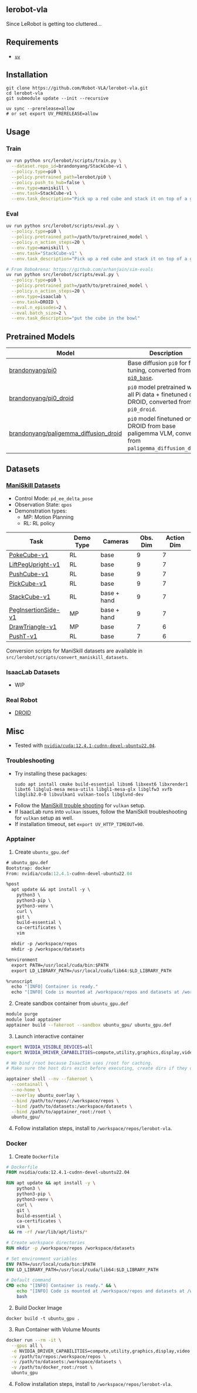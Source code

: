 ## lerobot-vla
Since LeRobot is getting too cluttered...

## Requirements
- [`uv`](https://docs.astral.sh/uv/)

## Installation
```
git clone https://github.com/Robot-VLA/lerobot-vla.git
cd lerobot-vla
git submodule update --init --recursive

uv sync --prerelease=allow
# or set export UV_PRERELEASE=allow
```

## Usage

### Train
```sh
uv run python src/lerobot/scripts/train.py \
  --dataset.repo_id=brandonyang/StackCube-v1 \
  --policy.type=pi0 \
  --policy.pretrained_path=lerobot/pi0 \
  --policy.push_to_hub=false \
  --env.type=maniskill \
  --env.task=StackCube-v1 \
  --env.task_description="Pick up a red cube and stack it on top of a green cube and let go of the cube without it falling."
```

### Eval
```sh
uv run python src/lerobot/scripts/eval.py \
  --policy.type=pi0 \
  --policy.pretrained_path=/path/to/pretrained_model \
  --policy.n_action_steps=20 \
  --env.type=maniskill \
  --env.task="StackCube-v1" \
  --env.task_description="Pick up a red cube and stack it on top of a green cube and let go of the cube without it falling." 
```

```sh
# From RoboArena: https://github.com/arhanjain/sim-evals
uv run python src/lerobot/scripts/eval.py \
  --policy.type=pi0 \
  --policy.pretrained_path=/path/to/pretrained_model \
  --policy.n_action_steps=20 \
  --env.type=isaaclab \
  --env.task=DROID \
  --eval.n_episodes=2 \
  --eval.batch_size=2 \
  --env.task_description="put the cube in the bowl"
```

## Pretrained Models

| Model                                                                 | Description                                                                 |
|------------------------------------------------------------------------|-----------------------------------------------------------------------------|
| [brandonyang/pi0](https://huggingface.co/brandonyang/pi0)             | Base diffusion `pi0` for fine-tuning, converted from [`pi0_base`](https://github.com/Physical-Intelligence/openpi).                 |
| [brandonyang/pi0_droid](https://huggingface.co/brandonyang/pi0_droid) | `pi0` model pretrained with all Pi data + finetuned on DROID, converted from `pi0_droid`.                             |
| [brandonyang/paligemma_diffusion_droid](https://huggingface.co/brandonyang/paligemma_diffusion_droid) | `pi0` model finetuned on DROID from base paligemma VLM, converted from `paligemma_diffusion_droid`.     |


## Datasets

### [ManiSkill Datasets](https://maniskill.readthedocs.io/en/latest/index.html)

- Control Mode: `pd_ee_delta_pose`
- Observation State: `qpos`
- Demonstration types:
  - MP: Motion Planning
  - RL: RL policy

| Task                                                                 | Demo Type | Cameras      | Obs. Dim | Action Dim |
|----------------------------------------------------------------------|-----------|--------------|----------|------------|
| [PokeCube-v1](https://huggingface.co/datasets/brandonyang/PokeCube-v1)            | RL        | base         | 9        | 7          |
| [LiftPegUpright-v1](https://huggingface.co/datasets/brandonyang/LiftPegUpright-v1) | RL        | base         | 9        | 7          |
| [PushCube-v1](https://huggingface.co/datasets/brandonyang/PushCube-v1)            | RL        | base         | 9        | 7          |
| [PickCube-v1](https://huggingface.co/datasets/brandonyang/PickCube-v1)            | RL        | base         | 9        | 7          |
| [StackCube-v1](https://huggingface.co/datasets/brandonyang/StackCube-v1)          | RL        | base + hand  | 9        | 7          |
| [PegInsertionSide-v1](https://huggingface.co/datasets/brandonyang/PegInsertionSide-v1) | MP        | base + hand  | 9        | 7          |
| [DrawTriangle-v1](https://huggingface.co/datasets/brandonyang/DrawTriangle-v1)    | MP        | base         | 7        | 6          |
| [PushT-v1](https://huggingface.co/datasets/brandonyang/PushT-v1)                  | RL        | base         | 7        | 6          |

Conversion scripts for ManiSkill datasets are available in `src/lerobot/scripts/convert_maniskill_datasets`.

### IsaacLab Datasets
- WIP

### Real Robot
- [DROID](https://huggingface.co/datasets/cadene/droid)

## Misc

- Tested with [`nvidia/cuda:12.4.1-cudnn-devel-ubuntu22.04`](https://hub.docker.com/layers/nvidia/cuda/12.4.1-cudnn-devel-ubuntu22.04/images/sha256-0a434eff1826693c1e2a669b20062f9995e73ed3456cdb70416d7ba9c1e3d1f5?context=explore).

### Troubleshooting
- Try installing these packages:
  ```
  sudo apt install cmake build-essential libsm6 libxext6 libxrender1 libxt6 libglu1-mesa mesa-utils libgl1-mesa-glx libglfw3 xvfb libglib2.0-0 libvulkan1 vulkan-tools libglvnd-dev
  ```
- Follow the [ManiSkill trouble shooting](https://maniskill.readthedocs.io/en/v3.0.0b21/user_guide/getting_started/installation.html#troubleshooting) for `vulkan` setup.
- If IsaacLab runs into `vulkan` issues, follow the ManiSkill troubleshooting for `vulkan` setup as well.
- If installation timeout, set `export UV_HTTP_TIMEOUT=90`.

### Apptainer

1. Create `ubuntu_gpu.def`
```def
# ubuntu_gpu.def
Bootstrap: docker
From: nvidia/cuda:12.4.1-cudnn-devel-ubuntu22.04

%post
  apt update && apt install -y \
    python3 \
    python3-pip \
    python3-venv \
    curl \
    git \
    build-essential \
    ca-certificates \
    vim

  mkdir -p /workspace/repos
  mkdir -p /workspace/datasets

%environment
  export PATH=/usr/local/cuda/bin:$PATH
  export LD_LIBRARY_PATH=/usr/local/cuda/lib64:$LD_LIBRARY_PATH

%runscript
  echo "[INFO] Container is ready."
  echo "[INFO] Code is mounted at /workspace/repos and datasets at /workspace/datasets."
```

2. Create sandbox container from `ubuntu_gpu.def`
```bash
module purge
module load apptainer
apptainer build --fakeroot --sandbox ubuntu_gpu/ ubuntu_gpu.def
```

3. Launch interactive container
```bash
export NVIDIA_VISIBLE_DEVICES=all
export NVIDIA_DRIVER_CAPABILITIES=compute,utility,graphics,display,video

# We bind /root because IsaacSim uses /root for caching.
# Make sure the host dirs exist before executing, create dirs if they don't exist.

apptainer shell --nv --fakeroot \
  --containall \
  --no-home \
  --overlay ubuntu_overlay \
  --bind /path/to/repos/:/workspace/repos \
  --bind /path/to/datasets:/workspace/datasets \
  --bind /path/to/apptainer_root:/root \
  ubuntu_gpu/
```

4. Follow installation steps, install to `/workspace/repos/lerobot-vla`.


### Docker

1. Create `Dockerfile`
```dockerfile
# Dockerfile
FROM nvidia/cuda:12.4.1-cudnn-devel-ubuntu22.04

RUN apt update && apt install -y \
    python3 \
    python3-pip \
    python3-venv \
    curl \
    git \
    build-essential \
    ca-certificates \
    vim \
 && rm -rf /var/lib/apt/lists/*

# Create workspace directories
RUN mkdir -p /workspace/repos /workspace/datasets

# Set environment variables
ENV PATH=/usr/local/cuda/bin:$PATH
ENV LD_LIBRARY_PATH=/usr/local/cuda/lib64:$LD_LIBRARY_PATH

# Default command
CMD echo "[INFO] Container is ready." && \
    echo "[INFO] Code is mounted at /workspace/repos and datasets at /workspace/datasets." && \
    bash
```

2. Build Docker Image
```
docker build -t ubuntu_gpu .
```

3. Run Container with Volume Mounts
```bash
docker run --rm -it \
  --gpus all \
  -e NVIDIA_DRIVER_CAPABILITIES=compute,utility,graphics,display,video \
  -v /path/to/repos:/workspace/repos \
  -v /path/to/datasets:/workspace/datasets \
  -v /path/to/docker_root:/root \
  ubuntu_gpu
```

4. Follow installation steps, install to `/workspace/repos/lerobot-vla`.

